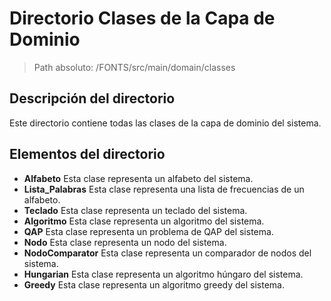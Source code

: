 # Directorio Clases de la Capa de Dominio
> Path absoluto: /FONTS/src/main/domain/classes

## Descripción del directorio
Este directorio contiene todas las clases de la capa de dominio del sistema.

## Elementos del directorio
 
- **Alfabeto**
    Esta clase representa un alfabeto del sistema.
- **Lista_Palabras**
    Esta clase representa una lista de frecuencias de un alfabeto.
- **Teclado**
    Esta clase representa un teclado del sistema.
- **Algoritmo**
    Esta clase representa un algoritmo del sistema.
- **QAP**
    Esta clase representa un problema de QAP del sistema.
- **Nodo**
    Esta clase representa un nodo del sistema.
- **NodoComparator**
    Esta clase representa un comparador de nodos del sistema.
- **Hungarian**
    Esta clase representa un algoritmo húngaro del sistema.
- **Greedy**
    Esta clase representa un algoritmo greedy del sistema.